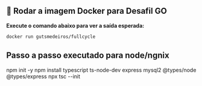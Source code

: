 ## 🐳 Rodar a imagem Docker para Desafil GO

**Execute o comando abaixo para ver a saída esperada:**

```bash
docker run gutsmedeiros/fullcycle
```

## Passo a passo executado para node/ngnix
npm init -y
npm install typescript ts-node-dev express mysql2 @types/node @types/express
npx tsc --init
